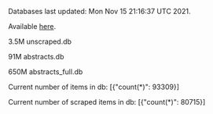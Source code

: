 Databases last updated: Mon Nov 15 21:16:37 UTC 2021. 

Available [here](https://github.com/cbeauhilton/ash-db/releases).

3.5M	unscraped.db

91M	abstracts.db

650M	abstracts_full.db

Current number of items in db:
[{"count(*)": 93309}]

Current number of scraped items in db:
[{"count(*)": 80715}]
